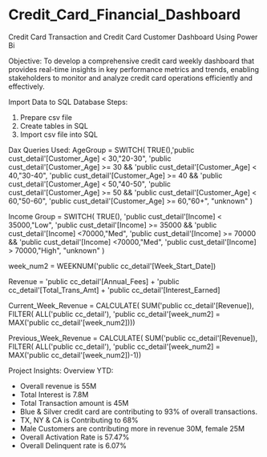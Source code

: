 # Credit_Card_Financial_Dashboard
Credit Card Transaction  and Credit Card Customer Dashboard Using Power Bi

Objective: To develop a comprehensive credit card weekly dashboard that provides real-time insights in key performance metrics and trends, enabling stakeholders to monitor and analyze credit card operations efficiently and effectively.

Import Data to SQL Database
Steps:
1) Prepare csv file
2) Create tables in SQL
3) Import csv file into SQL

Dax Queries Used:
AgeGroup = SWITCH(
    TRUE(),'public cust_detail'[Customer_Age] < 30,"20-30",
    'public cust_detail'[Customer_Age] >= 30 && 'public cust_detail'[Customer_Age] < 40,"30-40",
    'public cust_detail'[Customer_Age] >= 40 && 'public cust_detail'[Customer_Age] < 50,"40-50",
    'public cust_detail'[Customer_Age] >= 50 && 'public cust_detail'[Customer_Age] < 60,"50-60",
    'public cust_detail'[Customer_Age] >= 60,"60+",
    "unknown"
)

Income Group = SWITCH(
    TRUE(),
    'public cust_detail'[Income] < 35000,"Low",
    'public cust_detail'[Income] >= 35000 && 'public cust_detail'[Income] <70000,"Med",
    'public cust_detail'[Income] >= 70000 && 'public cust_detail'[Income] <70000,"Med",
    'public cust_detail'[Income] > 70000,"High",
    "unknown"
)


week_num2 = WEEKNUM('public cc_detail'[Week_Start_Date])

Revenue = 'public cc_detail'[Annual_Fees] + 'public cc_detail'[Total_Trans_Amt] + 'public cc_detail'[Interest_Earned]


Current_Week_Revenue = CALCULATE(
    SUM('public cc_detail'[Revenue]),
    FILTER(
        ALL('public cc_detail'),
        'public cc_detail'[week_num2] = MAX('public cc_detail'[week_num2])))



Previous_Week_Revenue = CALCULATE(
    SUM('public cc_detail'[Revenue]),
    FILTER(
        ALL('public cc_detail'),
        'public cc_detail'[week_num2] = MAX('public cc_detail'[week_num2])-1))


Project Insights:
Overview YTD:
- Overall revenue is 55M
- Total Interest is 7.8M
- Total Transaction amount is 45M
- Blue & Silver credit card are contributing to 93% of overall transactions.
- TX, NY & CA is Contributing to 68%
- Male Customers are contributing more in revenue 30M, female 25M
- Overall Activation Rate is 57.47%
- Overall Delinquent rate is 6.07% 







